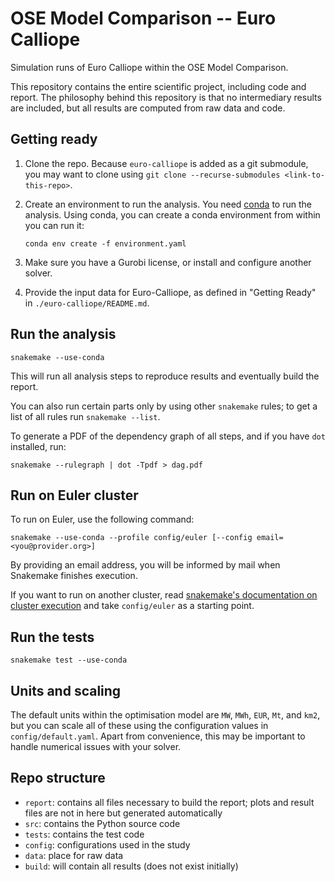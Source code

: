 # OSE Model Comparison -- Euro Calliope

Simulation runs of Euro Calliope within the OSE Model Comparison.

This repository contains the entire scientific project, including code and report. The philosophy behind this repository is that no intermediary results are included, but all results are computed from raw data and code.

## Getting ready

1. Clone the repo. Because `euro-calliope` is added as a git submodule, you may want to clone using `git clone --recurse-submodules <link-to-this-repo>`.

2. Create an environment to run the analysis. You need [conda](https://conda.io/docs/index.html) to run the analysis. Using conda, you can create a conda environment from within you can run it:

    `conda env create -f environment.yaml`

3. Make sure you have a Gurobi license, or install and configure another solver.

4. Provide the input data for Euro-Calliope, as defined in "Getting Ready" in  `./euro-calliope/README.md`.

## Run the analysis

    snakemake --use-conda

This will run all analysis steps to reproduce results and eventually build the report.

You can also run certain parts only by using other `snakemake` rules; to get a list of all rules run `snakemake --list`.

To generate a PDF of the dependency graph of all steps, and if you have `dot` installed, run:

    snakemake --rulegraph | dot -Tpdf > dag.pdf

## Run on Euler cluster

To run on Euler, use the following command:

    snakemake --use-conda --profile config/euler [--config email=<you@provider.org>]

By providing an email address, you will be informed by mail when Snakemake finishes execution.

If you want to run on another cluster, read [snakemake's documentation on cluster execution](https://snakemake.readthedocs.io/en/stable/executable.html#cluster-execution) and take `config/euler` as a starting point.

## Run the tests

    snakemake test --use-conda

## Units and scaling

The default units within the optimisation model are `MW`, `MWh`, `EUR`, `Mt`, and `km2`, but you can scale all of these using the configuration values in `config/default.yaml`. Apart from convenience, this may be important to handle numerical issues with your solver.

## Repo structure

* `report`: contains all files necessary to build the report; plots and result files are not in here but generated automatically
* `src`: contains the Python source code
* `tests`: contains the test code
* `config`: configurations used in the study
* `data`: place for raw data
* `build`: will contain all results (does not exist initially)
